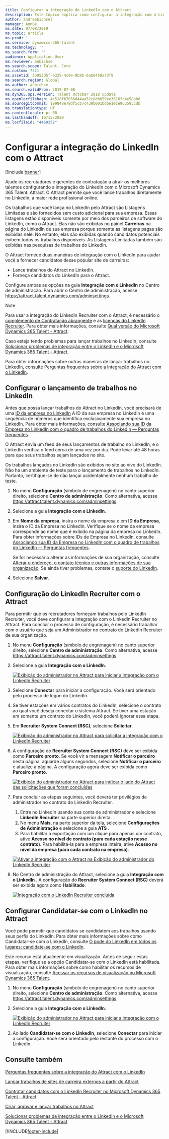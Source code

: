 ```yaml
---
title: Configurar a integração do LinkedIn com o Attract
description: Este tópico explica como configurar a integração com o LinkedIn para o Microsoft Dynamics 365 Talent - Attract para que você possa postar trabalhos com facilidade no LinkedIn por meio do Attract, e para que seus recrutadores possam sincronizar suas informações de recrutamento com o perfil do LinkedIn de um candidato.
author: andreabichsel
manager: AnnBe
ms.date: 07/08/2019
ms.topic: article
ms.prod: ''
ms.service: dynamics-365-talent
ms.technology: ''
ms.search.form: ''
audience: Application User
ms.reviewer: anbichse
ms.search.scope: Talent, Core
ms.custom: 7521
ms.assetid: 3b953d5f-6325-4c9e-8b9b-6ab0458a73f8
ms.search.region: Global
ms.author: anbichse
ms.search.validFrom: 2019-07-08
ms.dyn365.ops.version: Talent October 2018 update
ms.openlocfilehash: 4c518fb7036d44aa52c8db859ee3616fc4e58a06
ms.sourcegitcommit: 199848e78df5cb7c439b001bdbe1ece963593cdb
ms.translationtype: HT
ms.contentlocale: pt-BR
ms.lasthandoff: 10/13/2020
ms.locfileid: "4460352"
---
```

# <a name="set-up-linkedin-integration-with-attract"></a>Configurar a integração do LinkedIn com o Attract

[!include [banner](includes/banner.md)]

Ajude os recrutadores e gerentes de contratação a atrair os melhores talentos configurando a integração do LinkedIn com o Microsoft Dynamics 365 Talent: Attract. O Attract permite que você lance trabalhos diretamente no LinkedIn, a maior rede profissional online.

Os trabalhos que você lança no LinkedIn pelo Attract são Listagens Limitadas e são fornecidos sem custo adicional para sua empresa. Essas listagens estão disponíveis somente por meio dos parceiros de software do LinkedIn, como o Attract. Elas não são exibidas no painel **Carreiras** na página do LinkedIn de sua empresa porque somente as listagens pagas são exibidas nele. No entanto, elas são exibidas quando candidatos potenciais exibem todos os trabalhos disponíveis. As Listagens Limitadas também são exibidas nas pesquisas de trabalhos do LinkedIn.

O Attract fornece duas maneiras de integração com o LinkedIn para ajudar você a fornecer candidatos desse popular site de carreiras:

- Lance trabalhos do Attract no LinkedIn.
- Forneça candidatos do LinkedIn para o Attract.

Configure ambas as opções na guia **Integração com o LinkedIn** no Centro de administração. Para abrir o Centro de administração, acesse <https://attract.talent.dynamics.com/adminsettings>.

> [!NOTE]
> Para usar a integração do LinkedIn Recruiter com o Attract, é necessário o [complemento de Contratação abrangente](https://docs.microsoft.com/dynamics365/unified-operations/talent/attract-comprehensive-hiring) e as [licenças do LinkedIn Recruiter](https://business.linkedin.com/talent-solutions/cx/17/08/recruiter-demo-fs2-k18). Para obter mais informações, consulte [Qual versão do Microsoft Dynamics 365 Talent - Attract](./attract-comprehensive-hiring.md).

Caso esteja tendo problemas para lançar trabalhos no LinkedIn, consulte [Solucionar problemas de integração entre o LinkedIn e o Microsoft Dynamics 365 Talent - Attract](./attract-troubleshoot-linkedin.md).

Para obter informações sobre outras maneiras de lançar trabalhos no LinkedIn, consulte [Perguntas frequentes sobre a integração do Attract com o LinkedIn](./attract-linkedin-faq.md).

## <a name="configure-job-posting-to-linkedin"></a>Configurar o lançamento de trabalhos no LinkedIn

Antes que possa lançar trabalhos do Attract no LinkedIn, você precisará de uma [ID da empresa no LinkedIn](https://aka.ms/findID) A ID da sua empresa no LinkedIn é uma sequência de números que identifica exclusivamente sua empresa no LinkedIn. Para obter mais informações, consulte [Associando sua ID da Empresa no LinkedIn com o quadro de trabalhos do LinkedIn — Perguntas frequentes](https://aka.ms/findID).

O Attract envia um feed de seus lançamentos de trabalho no LinkedIn, e o LinkedIn verifica o feed cerca de uma vez por dia. Pode levar até 48 horas para que seus trabalhos sejam lançados no site.

Os trabalhos lançados no LinkedIn são exibidos no site ao vivo do LinkedIn. Não há um ambiente de teste para o lançamento de trabalhos no LinkedIn. Portanto, certifique-se de não lançar acidentalmente nenhum trabalho de teste. 

1. No menu **Configuração** (símbolo de engrenagem) no canto superior direito, selecione **Centro de administração**. Como alternativa, acesse <https://attract.talent.dynamics.com/adminsettings>.
2. Selecione a guia **Integração com o LinkedIn**.
3. Em **Nome da empresa**, insira o nome da empresa e em **ID da Empresa**, insira o ID da Empresa no LinkedIn. Verifique se o nome da empresa corresponde ao nome que é exibido na página da empresa no LinkedIn. Para obter informações sobre IDs de Empresa no LinkedIn, consulte [Associando sua ID da Empresa no LinkedIn com o quadro de trabalhos do LinkedIn — Perguntas frequentes](https://www.linkedin.com/help/linkedin/answer/98972).

    Se for necessário alterar as informações de sua organização, consulte [Alterar o endereço, o contato técnico e outras informações de sua organização](https://docs.microsoft.com/office365/admin/manage/change-address-contact-and-more). Se ainda tiver problemas, contate o [suporte do LinkedIn](https://www.linkedin.com/help/linkedin).

4. Selecione **Salvar**.

## <a name="set-up-linkedin-recruiter-with-attract"></a>Configuração do LinkedIn Recruiter com o Attract 

Para permitir que os recrutadores forneçam trabalhos pelo LinkedIn Recruiter, você deve configurar a integração com o LinkedIn Recruiter no Attract. Para concluir o processo de configuração, é necessário trabalhar com o usuário que seja um Administrador no contrato do LinkedIn Recruiter de sua organização.

1. No menu **Configuração** (símbolo de engrenagem) no canto superior direito, selecione **Centro de administração**. Como alternativa, acesse <https://attract.talent.dynamics.com/adminsettings>.
2. Selecione a guia **Integração com o LinkedIn**.

    [![Exibição do administrador no Attract para iniciar a integração com o LinkedIn Recruiter](./media/LinkedInConnect.png)](./media/LinkedInConnect.png)

3. Selecione **Conectar** para iniciar a configuração. Você será orientado pelo processo de logon do LinkedIn.
4. Se tiver estações em vários contratos do LinkedIn, selecione o contrato ao qual você deseja conectar o sistema Attract. Se tiver uma estação em somente um contrato do LinkedIn, você poderá ignorar essa etapa.
5. Em **Recruiter System Connect (RSC)**, selecione **Solicitar**.

    [![Exibição do administrador no Attract para solicitar a integração com o LinkedIn Recruiter](./media/RequestLinkedInRSC.png)](./media/RequestLinkedInRSC.png)

6. A configuração do **Recruiter System Connect (RSC)** deve ser exibida como **Parceiro pronto**. Se você vir a mensagem **Notificar o parceiro** nesta página, aguarde alguns segundos, selecione **Notificar o parceiro** e atualize a página. A configuração agora deve ser exibida como **Parceiro pronto**.

    [![Exibição do administrador no Attract para indicar o lado do Attract das solicitações que foram concluídas](./media/PartnerReadyRSC.png)](./media/PartnerReadyRSC.png)

7. Para concluir as etapas seguintes, você deverá ter privilégios de administrador no contrato do LinkedIn Recruiter.

    1. Entre no LinkedIn usando sua conta de administrador e selecione **LinkedIn Recruiter** na parte superior direita. 
    2. No menu **Mais**, na parte superior da tela, selecione **Configurações de Administração** e selecione a guia **ATS** .
    3. Para habilitar a exportação com um clique para apenas um contrato, ative **Acesso no nível de contrato (para cada estação nesse contrato)**. Para habilitá-la para a empresa inteira, ative **Acesso no nível da empresa (para cada contrato na empresa)**.

    [![Ativar a integração com o Attract na Exibição do administrador do LinkedIn Recruiter](./media/EnableRSC.png)](./media/EnableRSC.png)

8. No Centro de administração do Attract, selecione a guia **Integração com o LinkedIn** . A configuração do **Recruiter System Connect (RSC)** deverá ser exibida agora como **Habilitado**.

    [![Integração com o LinkedIn Recruiter concluída](./media/RSCSetupComplete.png)](./media/RSCSetupComplete.png)

## <a name="set-up-apply-with-linkedin-in-attract"></a>Configurar Candidatar-se com o LinkedIn no Attract

Você pode permitir que candidatos se candidatem aos trabalhos usando seus perfis do LinkedIn. Para obter mais informações sobre como Candidatar-se com o LinkedIn, consulte [O pode do LinkedIn em todos os lugares: candidate-se com o LinkedIn](https://blog.linkedin.com/2011/07/24/apply-with-linkedin).

Este recurso está atualmente em visualização. Antes de seguir estas etapas, verifique se a opção Candidatar-se com o LinkedIn está habilitada. Para obter mais informações sobre como habilitar os recursos de visualização, consulte [Acessar os recursos de visualização no Microsoft Dynamics 365 Talent](./access-preview-feature.md).

1. No menu **Configuração** (símbolo de engrenagem) no canto superior direito, selecione **Centro de administração**. Como alternativa, acesse <https://attract.talent.dynamics.com/adminsettings>.
2. Selecione a guia **Integração com o LinkedIn**.

    [![Exibição do administrador no Attract para iniciar a integração com o LinkedIn Recruiter](./media/LinkedInConnect.png)](./media/LinkedInConnect.png)

3. Ao lado **Candidatar-se com o LinkedIn**, selecione **Conectar** para iniciar a configuração. Você será orientado pelo restante do processo com o LinkedIn.

## <a name="see-also"></a>Consulte também

[Perguntas frequentes sobre a integração do Attract com o LinkedIn](./attract-linkedin-faq.md)

[Lançar trabalhos de sites de carreira externos a partir do Attract](./posting-jobs-external.md)

[Contratar candidatos com o LinkedIn Recruiter no Microsoft Dynamics 365 Talent - Attract](./attract-linkedin-recruiter.md)

[Criar, aprovar e lançar trabalhos no Attract](./creating-jobs-attract.md)

[Solucionar problemas de integração entre o LinkedIn e o Microsoft Dynamics 365 Talent - Attract](./attract-troubleshoot-linkedin.md)


[!INCLUDE[footer-include](../includes/footer-banner.md)]